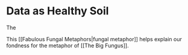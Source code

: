 # Data as Healthy Soil

The 

This [[Fabulous Fungal Metaphors|fungal metaphor]] helps explain our fondness for the metaphor of [[The Big Fungus]].
